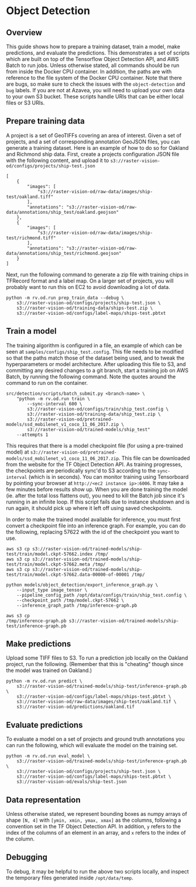 # Object Detection

## Overview

This guide shows how to prepare a training dataset, train a model, make predictions, and evaluate the predictions. This demonstrates a set of scripts which are built on top of the Tensorflow Object Detection API, and AWS Batch to run jobs. Unless otherwise stated, all commands should be run from inside the Docker CPU container. In addition, the paths are with reference to the file system of the Docker CPU container. Note that there are bugs, so make sure to check the issues with the `object-detection` and `bug` labels. If you are not at Azavea, you will need to upload your own data to your own S3 bucket. These scripts handle URIs that can be either local files or S3 URIs.

## Prepare training data

A project is a set of GeoTIFFs covering an area of interest. Given a set of projects, and a set of corresponding annotation GeoJSON files, you can generate a training dataset. Here is an example of how to do so for
Oakland and Richmond ship data. First, create a projects configuration JSON file with the following content, and upload it to `s3://raster-vision-od/configs/projects/ship-test.json `

```
[
    {
        "images": [
            "s3://raster-vision-od/raw-data/images/ship-test/oakland.tiff"
        ],
        "annotations": "s3://raster-vision-od/raw-data/annotations/ship_test/oakland.geojson"
    },
    {
        "images": [
            "s3://raster-vision-od/raw-data/images/ship-test/richmond.tiff"
        ],
        "annotations": "s3://raster-vision-od/raw-data/annotations/ship_test/richmond.geojson"
    }
]
```

Next, run the following command to generate a zip file with training chips in TFRecord format and a label map. On a larger set of projects, you will probably want to run this on EC2 to avoid downloading a lot of data.

```
python -m rv.od.run prep_train_data --debug \
    s3://raster-vision-od/configs/projects/ship-test.json \
    s3://raster-vision-od/training-data/ships-test.zip \
    s3://raster-vision-od/configs/label-maps/ships-test.pbtxt
```

## Train a model

The training algorithm is configured in a file, an example of which can be seen at `samples/configs/ship_test.config`. This file needs to be modified so that the paths match those of the dataset being used, and to tweak the hyperparameters or model architecture. After uploading this file to S3, and committing any desired changes to a git branch, start a training job on AWS Batch, by running the following command. Note the quotes around the command to run on the container.
```
src/detection/scripts/batch_submit.py <branch-name> \
    "python -m rv.od.run train \
        --sync-interval 600 \
        s3://raster-vision-od/configs/train/ship_test.config \
        s3://raster-vision-od/training-data/ship_test.zip \
        s3://raster-vision-od/pretrained-models/ssd_mobilenet_v1_coco_11_06_2017.zip \
        s3://raster-vision-od/trained-models/ship_test"
    --attempts 1
```

This requires that there is a model checkpoint file (for using a pre-trained model) at `s3://raster-vision-od/pretrained-models/ssd_mobilenet_v1_coco_11_06_2017.zip`. This file can be downloaded from the website for the TF Object Detection API.
As training progresses, the checkpoints are periodically sync'd to S3 according to the `sync-interval` (which is in seconds).
You can monitor training using Tensorboard by pointing your browser at `http://<ec2 instance ip>:6006`. It may take a few minutes before results show up. When you are done training the model (ie. after the total loss flattens out), you need to kill the Batch job since it's running in an infinite loop. If this script fails due to instance shutdown and is run again, it should pick up where it left off using saved checkpoints.

In order to make the trained model available for inference, you must first convert a checkpoint file into an inference graph. For example, you can do the following, replacing 57622 with the id of the checkpoint you want to use.

```
aws s3 cp s3://raster-vision-od/trained-models/ship-test/train/model.ckpt-57662.index /tmp/
aws s3 cp s3://raster-vision-od/trained-models/ship-test/train/model.ckpt-57662.meta /tmp/
aws s3 cp s3://raster-vision-od/trained-models/ship-test/train/model.ckpt-57662.data-00000-of-00001 /tmp/

python models/object_detection/export_inference_graph.py \
    --input_type image_tensor \
    --pipeline_config_path /opt/data/configs/train/ship_test.config \
    --checkpoint_path /tmp/model.ckpt-57662 \
    --inference_graph_path /tmp/inference-graph.pb

aws s3 cp
/tmp/inference-graph.pb s3://raster-vision-od/trained-models/ship-test/inference-graph.pb
```

## Make predictions

Upload some TIFF files to S3. To run a prediction job locally on the Oakland project, run the following. (Remember that this is "cheating" though since the model was trained on Oakland.)

```
python -m rv.od.run predict \
    s3://raster-vision-od/trained-models/ship-test/inference-graph.pb \
    s3://raster-vision-od/configs/label-maps/ships-test.pbtxt \
    s3://raster-vision-od/raw-data/images/ship-test/oakland.tif \
    s3://raster-vision-od/predictions/oakland.tif
```

## Evaluate predictions

To evaluate a model on a set of projects and ground truth annotations you can run the following, which will evaluate the model on the training set.

```
python -m rv.od.run eval_model \
    s3://raster-vision-od/trained-models/ship-test/inference-graph.pb \
    s3://raster-vision-od/configs/projects/ship-test.json \
    s3://raster-vision-od/configs/label-maps/ships-test.pbtxt \
    s3://raster-vision-od/evals/ship-test.json
```

## Data representation

Unless otherwise stated, we represent bounding boxes as numpy arrays of shape
`[N, 4]` with `[ymin, xmin, ymax, xmax]` as the columns, following a convention set in the TF Object Detection API. In addition, `y` refers to the index of the columns of an element in an array, and `x` refers to the index of the column.

## Debugging

To debug, it may be helpful to run the above two scripts locally, and inspect the temporary files generated inside `/opt/data/temp`.
